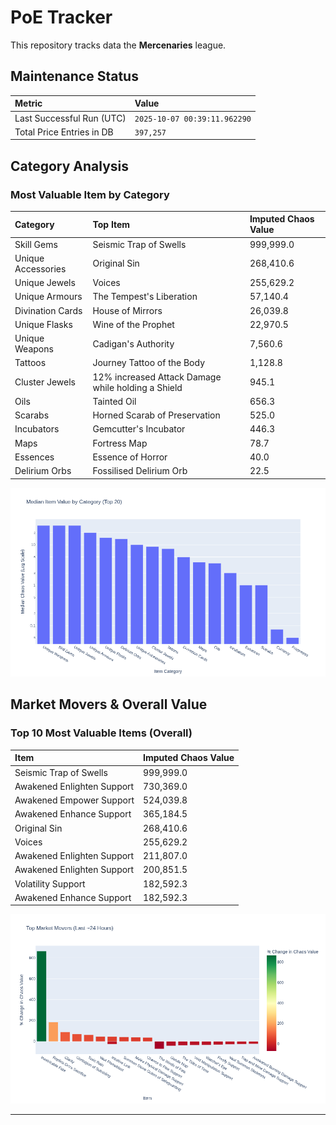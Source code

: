 # PoE Tracker

This repository tracks data the **Mercenaries** league.

## Maintenance Status

<!-- START_MAINTENANCE -->
| Metric | Value |
|:---|:---|
| Last Successful Run (UTC) | `2025-10-07 00:39:11.962290` |
| Total Price Entries in DB | `397,257` |

<!-- END_MAINTENANCE -->

## Category Analysis

<!-- START_CATEGORY_ANALYSIS -->
### Most Valuable Item by Category
| Category | Top Item | Imputed Chaos Value |
| :--- | :--- | :--- |
| Skill Gems | Seismic Trap of Swells | 999,999.0 |
| Unique Accessories | Original Sin | 268,410.6 |
| Unique Jewels | Voices | 255,629.2 |
| Unique Armours | The Tempest's Liberation | 57,140.4 |
| Divination Cards | House of Mirrors | 26,039.8 |
| Unique Flasks | Wine of the Prophet | 22,970.5 |
| Unique Weapons | Cadigan's Authority | 7,560.6 |
| Tattoos | Journey Tattoo of the Body | 1,128.8 |
| Cluster Jewels | 12% increased Attack Damage while holding a Shield | 945.1 |
| Oils | Tainted Oil | 656.3 |
| Scarabs | Horned Scarab of Preservation | 525.0 |
| Incubators | Gemcutter's Incubator | 446.3 |
| Maps | Fortress Map | 78.7 |
| Essences | Essence of Horror | 40.0 |
| Delirium Orbs | Fossilised Delirium Orb | 22.5 |


![Category Analysis Chart](charts/category_analysis.png)
<!-- END_CATEGORY_ANALYSIS -->

## Market Movers & Overall Value

<!-- START_ANALYSIS -->
### Top 10 Most Valuable Items (Overall)
| Item | Imputed Chaos Value |
| :--- | :--- |
| Seismic Trap of Swells | 999,999.0 |
| Awakened Enlighten Support | 730,369.0 |
| Awakened Empower Support | 524,039.8 |
| Awakened Enhance Support | 365,184.5 |
| Original Sin | 268,410.6 |
| Voices | 255,629.2 |
| Awakened Enlighten Support | 211,807.0 |
| Awakened Enlighten Support | 200,851.5 |
| Volatility Support | 182,592.3 |
| Awakened Enhance Support | 182,592.3 |


![Market Movers Chart](charts/market_movers.png)
<!-- END_ANALYSIS -->

---
